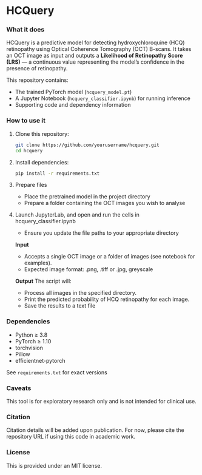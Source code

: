 # HCQuery

### What it does

HCQuery is a predictive model for detecting hydroxychloroquine (HCQ) retinopathy using Optical Coherence Tomography (OCT) B-scans. It takes an OCT image as input and outputs a **Likelihood of Retinopathy Score (LRS)** — a continuous value representing the model’s confidence in the presence of retinopathy.

This repository contains:
- The trained PyTorch model (`hcquery_model.pt`)
- A Jupyter Notebook (`hcquery_classifier.ipynb`) for running inference
- Supporting code and dependency information

### How to use it

1. Clone this repository:
   ```bash
   git clone https://github.com/yourusername/hcquery.git
   cd hcquery

2. Install dependencies:
    ```bash
    pip install -r requirements.txt

3. Prepare files
   - Place the pretrained model in the project directory 
   - Prepare a folder containing the OCT images you wish to analyse

4. Launch JupyterLab, and open and run the cells in hcquery_classifier.ipynb
   - Ensure you update the file paths to your appropriate directory
   
   **Input**
   - Accepts a single OCT image or a folder of images (see notebook for examples).
   - Expected image format: .png, .tiff or .jpg, greyscale
   
   **Output**
   The script will:
   - Process all images in the specified directory.
   - Print the predicted probability of HCQ retinopathy for each image.
   - Save the results to a text file
 
 ### Dependencies
 
 - Python ≥ 3.8
 - PyTorch ≥ 1.10
 - torchvision
 - Pillow
 - efficientnet-pytorch
 
 See `requirements.txt` for exact versions
 
 ### Caveats

 This tool is for exploratory research only and is not intended for clinical use.
 
 ### Citation
 
 Citation details will be added upon publication. For now, please cite the repository URL if using this code in academic work.

 ### License

 This is provided under an MIT license.
